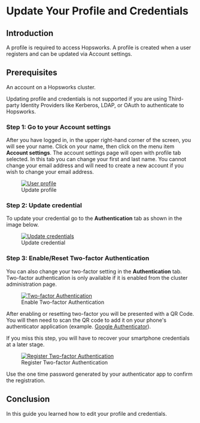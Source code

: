 # Update Your Profile and Credentials

## Introduction
A profile is required to access Hopsworks. A profile is created when a user registers and can be updated via Account settings.

## Prerequisites
An account on a Hopsworks cluster.

Updating profile and credentials is not supported if you are using Third-party Identity Providers like Kerberos, LDAP, or OAuth 
to authenticate to Hopsworks.

### Step 1: Go to your Account settings
After you have logged in, in the upper right-hand corner of the screen, you will see your name. Click on your name,
then click on the menu item **Account settings**. The account settings page will open with profile tab selected. In this tab
you can change your first and last name. You cannot change your email address and will need to create a new 
account if you wish to change your email address.

  <figure>
    <a  href="../../../../assets/images/auth/profile.png">
      <img src="../../../../assets/images/auth/profile.png" alt="User profile" />
    </a>
    <figcaption>Update profile</figcaption>
  </figure>

### Step 2: Update credential
To update your credential go to the **Authentication** tab as shown in the image below.
  <figure>
    <a  href="../../../../assets/images/auth/updatePassword.png">
      <img src="../../../../assets/images/auth/updatePassword.png" alt="Update credentials">
    </a>
    <figcaption>Update credential</figcaption>
  </figure>

### Step 3: Enable/Reset Two-factor Authentication
You can also change your two-factor setting in the **Authentication** tab. Two-factor authentication
is only available if it is enabled from the cluster administration page.

  <figure>
    <a  href="../../../../assets/images/auth/2fa-enabled.png">
      <img src="../../../../assets/images/auth/2fa-enabled.png" alt="Two-factor Authentication">
    </a>
    <figcaption>Enable Two-factor Authentication</figcaption>
  </figure>

After enabling or resetting two-factor you will be presented with a QR Code. You will then need to scan the QR code 
to add it on your phone's authenticator application 
(example. [Google Authenticator](https://play.google.com/store/apps/details?id=com.google.android.apps.authenticator2&hl=en&gl=US)). 

If you miss this step, you will have to recover your smartphone credentials at a later stage.

  <figure>
    <a  href="../../../../assets/images/auth/enable2fa.png">
      <img src="../../../../assets/images/auth/enable2fa.png" alt="Register Two-factor Authentication">
    </a>
    <figcaption>Register Two-factor Authentication</figcaption>
  </figure>

Use the one time password generated by your authenticator app to confirm the registration.

## Conclusion
In this guide you learned how to edit your profile and credentials.